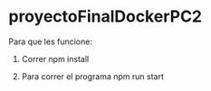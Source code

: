 # proyectoFinalDockerPC2

Para que les funcione:

1. Correr
npm install

2. Para correr el programa
npm run start